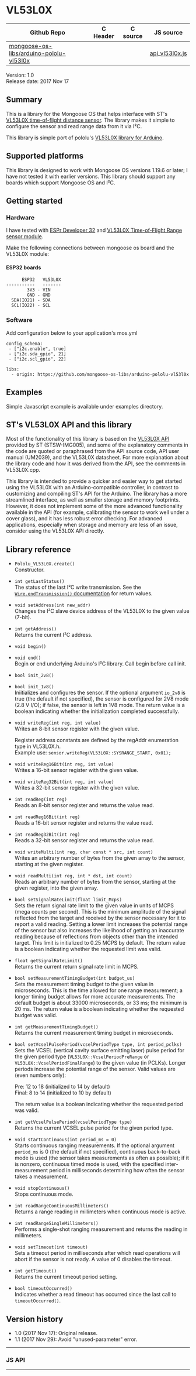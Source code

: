 # VL53L0X
| Github Repo | C Header | C source  | JS source |
| ----------- | -------- | --------  | ----------------- |
| [mongoose-os-libs/arduino-pololu-vl53l0x](https://github.com/mongoose-os-libs/arduino-pololu-vl53l0x) | &nbsp; | &nbsp;  | [api_vl53l0x.js](https://github.com/mongoose-os-libs/arduino-pololu-vl53l0x/blob/master/mjs_fs/api_vl53l0x.js)         |



Version: 1.0<br>
Release date: 2017 Nov 17<br>

## Summary

This is a library for the Mongoose OS that helps interface with ST's
[VL53L0X time-of-flight distance sensor](https://www.pololu.com/product/2490).
The library makes it simple to configure the sensor and read range data from it via I&sup2;C.

This library is simple port of pololu's
[VL53L0X library for Arduino](https://github.com/pololu/vl53l0x-arduino).

## Supported platforms

This library is designed to work with Mongoose OS versions 1.19.6 or later;
I have not tested it with earlier versions.
This library should support any boards which support Mongoose OS and I&sup2;C.

## Getting started

### Hardware

I have tested with [ESPr Developer 32](https://www.switch-science.com/catalog/3210/)
and [VL53L0X Time-of-Flight Range sensor module](https://www.switch-science.com/catalog/2894/).

Make the following connections between mongoose os board and the VL53L0X module:

#### ESP32 boards

          ESP32   VL53L0X
    -----------   -------
            3V3 - VIN
            GND - GND
      SDA(IO21) - SDA
      SCL(IO22) - SCL

### Software
Add configuration below to your application's mos.yml
```
config_schema:
 - ["i2c.enable", true]
 - ["i2c.sda_gpio", 21]
 - ["i2c.scl_gpio", 22]

libs:
  - origin: https://github.com/mongoose-os-libs/arduino-pololu-vl53l0x
```


## Examples

Simple Javascript example is available under examples directory.

## ST's VL53L0X API and this library

Most of the functionality of this library is based on the
[VL53L0X API](http://www.st.com/content/st_com/en/products/embedded-software/proximity-sensors-software/stsw-img005.html)
provided by ST (STSW-IMG005), and some of the explanatory comments in the code are
quoted or paraphrased from the API source code, API user manual (UM2039),
and the VL53L0X datasheet. For more explanation about the library code and
how it was derived from the API, see the comments in VL53L0X.cpp.

This library is intended to provide a quicker and easier way to get started
using the VL53L0X with an Arduino-compatible controller, in contrast to customizing
and compiling ST's API for the Arduino. The library has a more streamlined interface,
as well as smaller storage and memory footprints. However, it does not implement
some of the more advanced functionality available in the API
(for example, calibrating the sensor to work well under a cover glass),
and it has less robust error checking. For advanced applications, especially
when storage and memory are less of an issue, consider using the VL53L0X API directly.

## Library reference

* `Pololu_VL53L0X.create()`<br>
  Constructor.

* `int getLastStatus()`<br>
  The status of the last I&sup2;C write transmission. See the
  [`Wire.endTransmission()` documentation](http://arduino.cc/en/Reference/WireEndTransmission)
  for return values.

* `void setAddress(int new_addr)`<br>
  Changes the I&sup2;C slave device address of the VL53L0X to the given value (7-bit).

* `int getAddress()`<br>
  Returns the current I&sup2;C address.

* `void begin()`<br>
* `void end()`<br>
  Begin or end underlying Arduino's I&sup2;C library. Call begin before call init.

* `bool init_2v8()`<br>
* `bool init_1v8()`<br>
  Iniitializes and configures the sensor. If the optional argument `io_2v8` is true (the default if not specified), the sensor is configured for 2V8 mode (2.8 V I/O); if false, the sensor is left in 1V8 mode. The return value is a boolean indicating whether the initialization completed successfully.

* `void writeReg(int reg, int value)`<br>
  Writes an 8-bit sensor register with the given value.

  Register address constants are defined by the regAddr enumeration type in VL53L0X.h.<br>
  Example use: `sensor.writeReg(VL53L0X::SYSRANGE_START, 0x01);`

* `void writeReg16Bit(int reg, int value)`<br>
  Writes a 16-bit sensor register with the given value.

* `void writeReg32Bit(int reg, int value)`<br>
  Writes a 32-bit sensor register with the given value.

* `int readReg(int reg)`<br>
  Reads an 8-bit sensor register and returns the value read.

* `int readReg16Bit(int reg)`<br>
  Reads a 16-bit sensor register and returns the value read.

* `int readReg32Bit(int reg)`<br>
  Reads a 32-bit sensor register and returns the value read.

* `void writeMulti(int reg, char const * src, int count)`<br>
  Writes an arbitrary number of bytes from the given array to the sensor, starting at the given register.

* `void readMulti(int reg, int * dst, int count)`<br>
  Reads an arbitrary number of bytes from the sensor, starting at the given register, into the given array.

* `bool setSignalRateLimit(float limit_Mcps)`<br>
  Sets the return signal rate limit to the given value in units of MCPS (mega counts per second). This is the minimum amplitude of the signal reflected from the target and received by the sensor necessary for it to report a valid reading. Setting a lower limit increases the potential range of the sensor but also increases the likelihood of getting an inaccurate reading because of reflections from objects other than the intended target. This limit is initialized to 0.25 MCPS by default. The return value is a boolean indicating whether the requested limit was valid.

* `float getSignalRateLimit()`<br>
  Returns the current return signal rate limit in MCPS.

* `bool setMeasurementTimingBudget(int budget_us)`<br>
  Sets the measurement timing budget to the given value in microseconds. This is the time allowed for one range measurement; a longer timing budget allows for more accurate measurements. The default budget is about 33000 microseconds, or 33 ms; the minimum is 20 ms. The return value is a boolean indicating whether the requested budget was valid.

* `int getMeasurementTimingBudget()`<br>
  Returns the current measurement timing budget in microseconds.

* `bool setVcselPulsePeriod(vcselPeriodType type, int period_pclks)`
  Sets the VCSEL (vertical cavity surface emitting laser) pulse period for the given period type (`VL53L0X::VcselPeriodPreRange` or `VL53L0X::VcselPeriodFinalRange`) to the given value (in PCLKs). Longer periods increase the potential range of the sensor. Valid values are (even numbers only):

  Pre: 12 to 18 (initialized to 14 by default)<br>
  Final: 8 to 14 (initialized to 10 by default)

  The return value is a boolean indicating whether the requested period was valid.

* `int getVcselPulsePeriod(vcselPeriodType type)`<br>
  Returns the current VCSEL pulse period for the given period type.

* `void startContinuous(int period_ms = 0)`<br>
  Starts continuous ranging measurements. If the optional argument `period_ms` is 0 (the default if not specified), continuous back-to-back mode is used (the sensor takes measurements as often as possible); if it is nonzero, continuous timed mode is used, with the specified inter-measurement period in milliseconds determining how often the sensor takes a measurement.

* `void stopContinuous()`<br>
  Stops continuous mode.

* `int readRangeContinuousMillimeters()`<br>
  Returns a range reading in millimeters when continuous mode is active.

* `int readRangeSingleMillimeters()`<br>
  Performs a single-shot ranging measurement and returns the reading in millimeters.

* `void setTimeout(int timeout)`<br>
  Sets a timeout period in milliseconds after which read operations will abort if the sensor is not ready. A value of 0 disables the timeout.

* `int getTimeout()`<br>
  Returns the current timeout period setting.

* `bool timeoutOccurred()`<br>
  Indicates whether a read timeout has occurred since the last call to `timeoutOccurred()`.

## Version history

* 1.0 (2017 Nov 17): Original release.
* 1.1 (2017 Nov 29): Avoid "unused-parameter" error.


 ----- 

### JS API

 --- 
